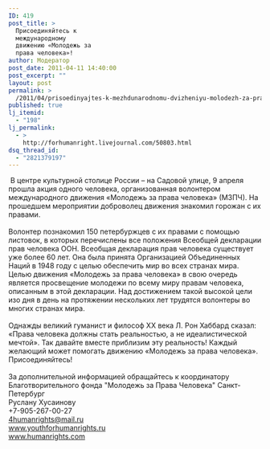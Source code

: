 ```yaml
---
ID: 419
post_title: >
  Присоединяйтесь к
  международному
  движению «Молодежь за
  права человека»!
author: Модератор
post_date: 2011-04-11 14:40:00
post_excerpt: ""
layout: post
permalink: >
  /2011/04/prisoedinyajtes-k-mezhdunarodnomu-dvizheniyu-molodezh-za-prava-cheloveka.html
published: true
lj_itemid:
  - "198"
lj_permalink:
  - >
    http://forhumanright.livejournal.com/50803.html
dsq_thread_id:
  - "2821379197"
---
```

&nbsp;В центре культурной столице России &ndash; на Садовой улице, 9 апреля прошла акция одного человека, организованная волонтером международного движения &laquo;Молодежь за права человека&raquo; (МЗПЧ). На прошедшем мероприятии доброволец движения знакомил горожан с их правами. <br /><br />Волонтер познакомил 150 петербуржцев с их правами с помощью листовок, в которых перечислены все положения Всеобщей декларации прав человека ООН. Всеобщая декларация прав человека существует уже более 60 лет. Она была принята Организацией Объединенных Наций в 1948 году с целью обеспечить мир во всех странах мира. Целью движения &laquo;Молодежь за права человека&raquo; в свою очередь является просвещение молодежи по всему миру правам человека, описанным в этой декларации. Над достижением такой  высокой цели изо дня в день на протяжении нескольких лет трудятся волонтеры во многих странах мира. <br /><br />Однажды великий гуманист и философ ХХ века Л. Рон Хаббард сказал: &laquo;Права человека должны стать реальностью, а не идеалистической мечтой&raquo;. Так давайте вместе приблизим эту реальность! Каждый желающий может помогать движению &laquo;Молодежь за права человека&raquo;. Присоединяйтесь!<br /><br />За дополнительной информацией обращайтесь к координатору<br />Благотворительного фонда &quot;Молодежь за Права Человека&quot; Санкт-Петербург<br />Руслану Хусаинову<br />+7-905-267-00-27<br />4humanrights@mail.ru<br />www.youthforhumanrights.ru<br />www.humanrights.com<img alt="" src="http://cs11090.vkontakte.ru/u35202262/94239692/x_3c644dd0.jpg" />